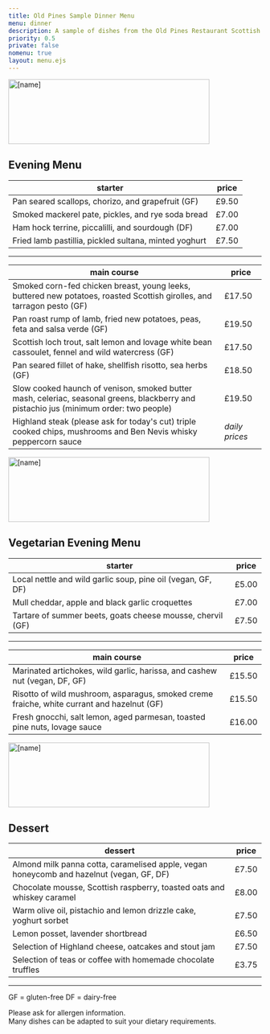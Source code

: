 ```yaml
---
title: Old Pines Sample Dinner Menu
menu: dinner
description: A sample of dishes from the Old Pines Restaurant Scottish dinner menu.
priority: 0.5
private: false
nomenu: true
layout: menu.ejs
---
```


<article>

<a href="[root]"><img src="[root]images/old-pines-logo.png" alt="[name]" width="400" height="129" /></a>

# Evening Menu

|starter|price|
|-|-|
|Pan seared scallops, chorizo, and grapefruit (GF)|£9.50|
|Smoked mackerel pate, pickles, and rye soda bread|£7.00|
|Ham hock terrine, piccalilli, and sourdough (DF)|£7.00|
|Fried lamb pastillia, pickled sultana, minted yoghurt|£7.50|

---

|main course|price|
|-|-|
|Smoked corn-fed chicken breast, young leeks, buttered new potatoes, roasted Scottish girolles, and tarragon pesto (GF)|£17.50|
|Pan roast rump of lamb, fried new potatoes, peas, feta and salsa verde (GF)|£19.50|
|Scottish loch trout, salt lemon and lovage white bean cassoulet, fennel and wild watercress (GF)|£17.50|
|Pan seared fillet of hake, shellfish risotto, sea herbs (GF)|£18.50|
|Slow cooked haunch of venison, smoked butter mash, celeriac, seasonal greens, blackberry and pistachio jus (minimum order: two people)|£19.50|
|Highland steak (please ask for today's cut) triple cooked chips, mushrooms and Ben Nevis whisky peppercorn sauce|*daily prices*|

</article>
<article>

<a href="[root]"><img src="[root]images/old-pines-logo.png" alt="[name]" width="400" height="129" /></a>

## Vegetarian Evening Menu

|starter|price|
|-|-|
|Local nettle and wild garlic soup, pine oil (vegan, GF, DF)|£5.00|
|Mull cheddar, apple and black garlic croquettes|£7.00|
|Tartare of summer beets, goats cheese mousse, chervil (GF)|£7.50|

---

|main course|price|
|-|-|
|Marinated artichokes, wild garlic, harissa, and cashew nut (vegan, DF, GF)|£15.50|
|Risotto of wild mushroom, asparagus, smoked creme fraiche, white currant and hazelnut (GF)|£15.50|
|Fresh gnocchi, salt lemon, aged parmesan, toasted pine nuts, lovage sauce|£16.00|

</article>
<article>

<a href="[root]"><img src="[root]images/old-pines-logo.png" alt="[name]" width="400" height="129" /></a>

## Dessert

|dessert|price|
|-|-|
|Almond milk panna cotta, caramelised apple, vegan honeycomb and hazelnut (vegan, GF, DF)|£7.50|
|Chocolate mousse, Scottish raspberry, toasted oats and whiskey caramel|£8.00|
|Warm olive oil, pistachio and lemon drizzle cake, yoghurt sorbet|£7.50|
|Lemon posset, lavender shortbread|£6.50|
|Selection of Highland cheese, oatcakes and stout jam|£7.50|
|Selection of teas or coffee with homemade chocolate truffles|£3.75|

---

GF = gluten-free
DF = dairy-free

Please ask for allergen information.<br />
Many dishes can be adapted to suit your dietary requirements.

</article>
